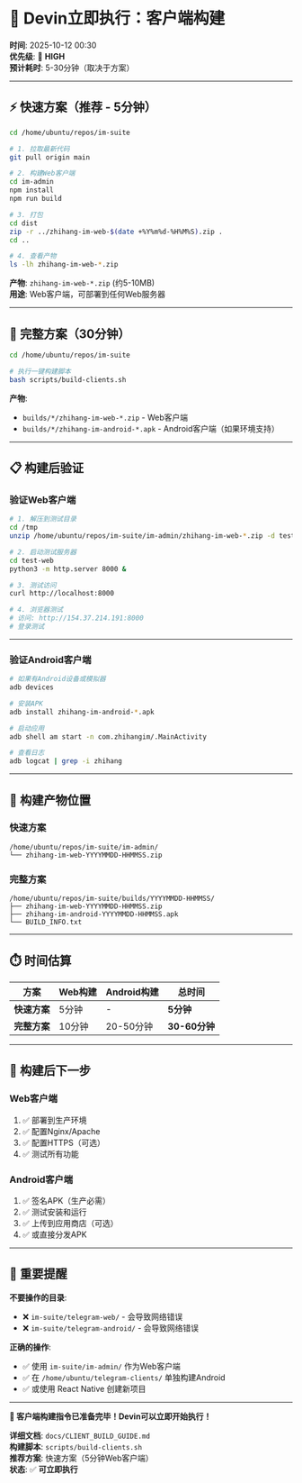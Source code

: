 # 🚀 Devin立即执行：客户端构建

**时间**: 2025-10-12 00:30  
**优先级**: 🔴 **HIGH**  
**预计耗时**: 5-30分钟（取决于方案）

---

## ⚡ 快速方案（推荐 - 5分钟）

```bash
cd /home/ubuntu/repos/im-suite

# 1. 拉取最新代码
git pull origin main

# 2. 构建Web客户端
cd im-admin
npm install
npm run build

# 3. 打包
cd dist
zip -r ../zhihang-im-web-$(date +%Y%m%d-%H%M%S).zip .
cd ..

# 4. 查看产物
ls -lh zhihang-im-web-*.zip
```

**产物**: `zhihang-im-web-*.zip` (约5-10MB)  
**用途**: Web客户端，可部署到任何Web服务器

---

## 🔧 完整方案（30分钟）

```bash
cd /home/ubuntu/repos/im-suite

# 执行一键构建脚本
bash scripts/build-clients.sh
```

**产物**: 
- `builds/*/zhihang-im-web-*.zip` - Web客户端
- `builds/*/zhihang-im-android-*.apk` - Android客户端（如果环境支持）

---

## 📋 构建后验证

### 验证Web客户端

```bash
# 1. 解压到测试目录
cd /tmp
unzip /home/ubuntu/repos/im-suite/im-admin/zhihang-im-web-*.zip -d test-web

# 2. 启动测试服务器
cd test-web
python3 -m http.server 8000 &

# 3. 测试访问
curl http://localhost:8000

# 4. 浏览器测试
# 访问: http://154.37.214.191:8000
# 登录测试
```

---

### 验证Android客户端

```bash
# 如果有Android设备或模拟器
adb devices

# 安装APK
adb install zhihang-im-android-*.apk

# 启动应用
adb shell am start -n com.zhihangim/.MainActivity

# 查看日志
adb logcat | grep -i zhihang
```

---

## 🎯 构建产物位置

### 快速方案
```
/home/ubuntu/repos/im-suite/im-admin/
└── zhihang-im-web-YYYYMMDD-HHMMSS.zip
```

### 完整方案
```
/home/ubuntu/repos/im-suite/builds/YYYYMMDD-HHMMSS/
├── zhihang-im-web-YYYYMMDD-HHMMSS.zip
├── zhihang-im-android-YYYYMMDD-HHMMSS.apk
└── BUILD_INFO.txt
```

---

## ⏱️ 时间估算

| 方案 | Web构建 | Android构建 | 总时间 |
|------|---------|------------|--------|
| **快速方案** | 5分钟 | - | **5分钟** |
| **完整方案** | 10分钟 | 20-50分钟 | **30-60分钟** |

---

## 🎊 构建后下一步

### Web客户端
1. ✅ 部署到生产环境
2. ✅ 配置Nginx/Apache
3. ✅ 配置HTTPS（可选）
4. ✅ 测试所有功能

### Android客户端
1. ✅ 签名APK（生产必需）
2. ✅ 测试安装和运行
3. ✅ 上传到应用商店（可选）
4. ✅ 或直接分发APK

---

## 📌 重要提醒

**不要操作的目录**:
- ❌ `im-suite/telegram-web/` - 会导致网络错误
- ❌ `im-suite/telegram-android/` - 会导致网络错误

**正确的操作**:
- ✅ 使用 `im-suite/im-admin/` 作为Web客户端
- ✅ 在 `/home/ubuntu/telegram-clients/` 单独构建Android
- ✅ 或使用 React Native 创建新项目

---

**🎉 客户端构建指令已准备完毕！Devin可以立即开始执行！**

**详细文档**: `docs/CLIENT_BUILD_GUIDE.md`  
**构建脚本**: `scripts/build-clients.sh`  
**推荐方案**: 快速方案（5分钟Web客户端）  
**状态**: ✅ **可立即执行**

